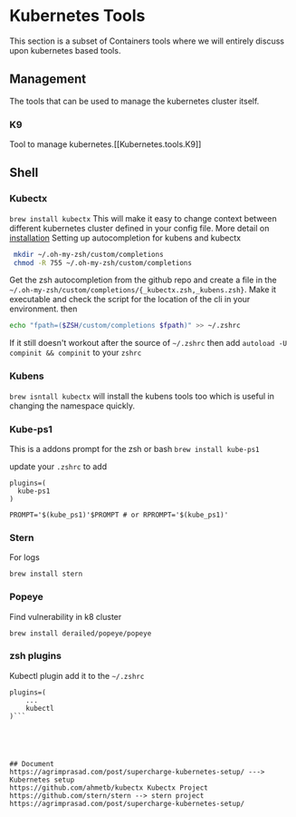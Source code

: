 # Kubernetes Tools
This section is a subset of Containers tools where we will entirely discuss upon kubernetes based tools.

## Management
The tools that can be used to manage the kubernetes cluster itself.

### K9
Tool to manage kubernetes.[[Kubernetes.tools.K9]]


## Shell
### Kubectx
`brew install kubectx` This will make it easy to change context between different kubernetes cluster defined in your config file. More detail on [installation](https://github.com/ahmetb/kubectx)
Setting up autocompletion for kubens and kubectx 
```bash
 mkdir ~/.oh-my-zsh/custom/completions
 chmod -R 755 ~/.oh-my-zsh/custom/completions
```
Get the zsh autocompletion from the github repo and create a file in the `~/.oh-my-zsh/custom/completions/{_kubectx.zsh,_kubens.zsh}`. Make it executable and check the script for the location of the cli in your environment. then
```bash
echo "fpath=($ZSH/custom/completions $fpath)" >> ~/.zshrc
```
 If it still doesn't workout after the source of `~/.zshrc` then add `autoload -U compinit && compinit` to your `zshrc`

### Kubens 
`brew isntall kubectx` will install the kubens tools too which is useful in changing the namespace quickly.

### Kube-ps1
This is a addons prompt for the zsh or bash
```brew install kube-ps1```

update your `.zshrc` to add 
```
plugins=(
  kube-ps1
)

PROMPT='$(kube_ps1)'$PROMPT # or RPROMPT='$(kube_ps1)'
```

### Stern
For logs 
```
brew install stern
```

### Popeye
Find vulnerability in k8 cluster
```
brew install derailed/popeye/popeye
```

### zsh plugins
Kubectl plugin add it to the `~/.zshrc`
```
plugins=(
    ...
    kubectl
)```





## Document
https://agrimprasad.com/post/supercharge-kubernetes-setup/ ---> Kubernetes setup
https://github.com/ahmetb/kubectx Kubectx Project
https://github.com/stern/stern --> stern project
https://agrimprasad.com/post/supercharge-kubernetes-setup/ 
